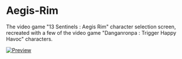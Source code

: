 # Aegis-Rim
The video game "13 Sentinels : Aegis Rim" character selection screen, recreated with a few of the video game "Danganronpa : Trigger Happy Havoc" characters.

[![Preview](https://img.youtube.com/vi/NalEYofDHYs/0.jpg)](https://www.youtube.com/watch?v=NalEYofDHYs)

